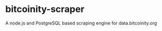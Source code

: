 bitcoinity-scraper
==================

A node.js and PostgreSQL based scraping engine for data.bitcoinity.org
